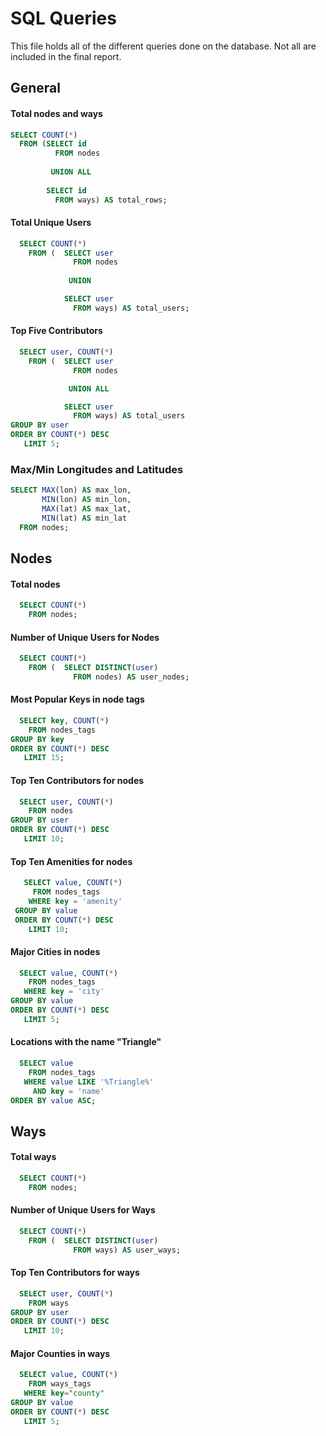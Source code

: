 # SQL Queries 

This file holds all of the different queries done on the database. Not all are included in the final report.
## General

#### Total nodes and ways
~~~~SQL
SELECT COUNT(*) 
  FROM (SELECT id 
          FROM nodes 
          
         UNION ALL 
          
        SELECT id 
          FROM ways) AS total_rows;
~~~~

#### Total Unique Users
~~~~SQL
  SELECT COUNT(*)
    FROM (  SELECT user
              FROM nodes
        
             UNION

            SELECT user
              FROM ways) AS total_users;
~~~~

#### Top Five Contributors
~~~~SQL
  SELECT user, COUNT(*)
    FROM (  SELECT user
              FROM nodes

             UNION ALL

            SELECT user
              FROM ways) AS total_users 
GROUP BY user 
ORDER BY COUNT(*) DESC
   LIMIT 5;
~~~~

### Max/Min Longitudes and Latitudes
~~~~SQL
SELECT MAX(lon) AS max_lon, 
       MIN(lon) AS min_lon,
       MAX(lat) AS max_lat,
       MIN(lat) AS min_lat 
  FROM nodes;
~~~~

## Nodes

#### Total nodes
~~~~SQL
  SELECT COUNT(*) 
    FROM nodes;
~~~~

#### Number of Unique Users for Nodes
~~~~SQL
  SELECT COUNT(*) 
    FROM (  SELECT DISTINCT(user)
              FROM nodes) AS user_nodes;
~~~~

#### Most Popular Keys in node tags
~~~~SQL
  SELECT key, COUNT(*) 
    FROM nodes_tags 
GROUP BY key 
ORDER BY COUNT(*) DESC 
   LIMIT 15;
~~~~

#### Top Ten Contributors for nodes
~~~~SQL
  SELECT user, COUNT(*) 
    FROM nodes 
GROUP BY user 
ORDER BY COUNT(*) DESC 
   LIMIT 10;
~~~~

#### Top Ten Amenities for nodes
~~~~SQL
   SELECT value, COUNT(*) 
     FROM nodes_tags 
    WHERE key = 'amenity' 
 GROUP BY value 
 ORDER BY COUNT(*) DESC 
    LIMIT 10;
~~~~

#### Major Cities in nodes
~~~~SQL
  SELECT value, COUNT(*) 
    FROM nodes_tags 
   WHERE key = 'city' 
GROUP BY value 
ORDER BY COUNT(*) DESC
   LIMIT 5;
~~~~

#### Locations with the name "Triangle"
~~~~SQL
  SELECT value 
    FROM nodes_tags 
   WHERE value LIKE '%Triangle%'
     AND key = 'name' 
ORDER BY value ASC;
~~~~

## Ways

#### Total ways
~~~~SQL
  SELECT COUNT(*) 
    FROM nodes;
~~~~

#### Number of Unique Users for Ways
~~~~SQL
  SELECT COUNT(*) 
    FROM (  SELECT DISTINCT(user)
              FROM ways) AS user_ways;
~~~~

#### Top Ten Contributors for ways
~~~~SQL
  SELECT user, COUNT(*)
    FROM ways 
GROUP BY user 
ORDER BY COUNT(*) DESC    
   LIMIT 10;
~~~~
 
#### Major Counties in ways
~~~~SQL
  SELECT value, COUNT(*) 
    FROM ways_tags 
   WHERE key="county" 
GROUP BY value 
ORDER BY COUNT(*) DESC 
   LIMIT 5;
~~~~
